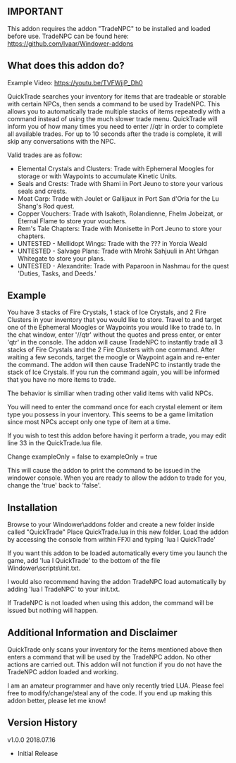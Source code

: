 IMPORTANT
---------

This addon requires the addon "TradeNPC" to be installed and loaded before use.
TradeNPC can be found here: https://github.com/Ivaar/Windower-addons


What does this addon do?
------------------------

Example Video: https://youtu.be/TVFWjjP_Dh0

QuickTrade searches your inventory for items that are tradeable or storable with certain NPCs, then sends a command to be used by TradeNPC.
This allows you to automatically trade multiple stacks of items repeatedly with a command instead of using the much slower trade menu.
QuickTrade will inform you of how many times you need to enter //qtr in order to complete all available trades.
For up to 10 seconds after the trade is complete, it will skip any conversations with the NPC.

Valid trades are as follow:

* Elemental Crystals and Clusters: Trade with Ephemeral Moogles for storage or with Waypoints to accumulate Kinetic Units.
* Seals and Crests: Trade with Shami in Port Jeuno to store your various seals and crests.
* Moat Carp: Trade with Joulet or Gallijaux in Port San d'Oria for the Lu Shang's Rod quest.
* Copper Vouchers: Trade with Isakoth, Rolandienne, Fhelm Jobeizat, or Eternal Flame to store your vouchers.
* Rem's Tale Chapters: Trade with Monisette in Port Jeuno to store your chapters.
* UNTESTED - Mellidopt Wings: Trade with the ??? in Yorcia Weald
* UNTESTED - Salvage Plans: Trade with Mrohk Sahjuuli in Aht Urhgan Whitegate to store your plans.
* UNTESTED - Alexandrite: Trade with Paparoon in Nashmau for the quest 'Duties, Tasks, and Deeds.'


Example
-------

You have 3 stacks of Fire Crystals, 1 stack of Ice Crystals, and 2 Fire Clusters in your inventory that you would like to store.
Travel to and target one of the Ephemeral Moogles or Waypoints you would like to trade to.
In the chat window, enter '//qtr' without the quotes and press enter, or enter 'qtr' in the console.
The addon will cause TradeNPC to instantly trade all 3 stacks of Fire Crystals and the 2 Fire Clusters with one command.
After waiting a few seconds, target the moogle or Waypoint again and re-enter the command.
The addon will then cause TradeNPC to instantly trade the stack of Ice Crystals.
If you run the command again, you will be informed that you have no more items to trade.

The behavior is similiar when trading other valid items with valid NPCs.

You will need to enter the command once for each crystal element or item type you possess in your inventory.
This seems to be a game limitation since most NPCs accept only one type of item at a time.

If you wish to test this addon before having it perform a trade, you may edit line 33 in the QuickTrade.lua file.

Change
	exampleOnly = false
to
	exampleOnly = true
	
This will cause the addon to print the command to be issued in the windower console.
When you are ready to allow the addon to trade for you, change the 'true' back to 'false'.


Installation
------------

Browse to your Windower\addons folder and create a new folder inside called "QuickTrade"
Place QuickTrade.lua in this new folder.
Load the addon by accessing the console from within FFXI and typing 'lua l QuickTrade'

If you want this addon to be loaded automatically every time you launch the game,
add 'lua l QuickTrade' to the bottom of the file Windower\scripts\init.txt.

I would also recommend having the addon TradeNPC load automatically by adding
'lua l TradeNPC' to your init.txt.

If TradeNPC is not loaded when using this addon, the command will be issued but nothing will happen.


Additional Information and Disclaimer
-------------------------------------

QuickTrade only scans your inventory for the items mentioned above then enters a command that will be used by the TradeNPC addon.
No other actions are carried out. This addon will not function if you do not have the TradeNPC addon loaded and working.

I am an amateur programmer and have only recently tried LUA. Please feel free to modify/change/steal any of the code.
If you end up making this addon better, please let me know!


Version History
---------------
v1.0.0
2018.07.16
* Initial Release